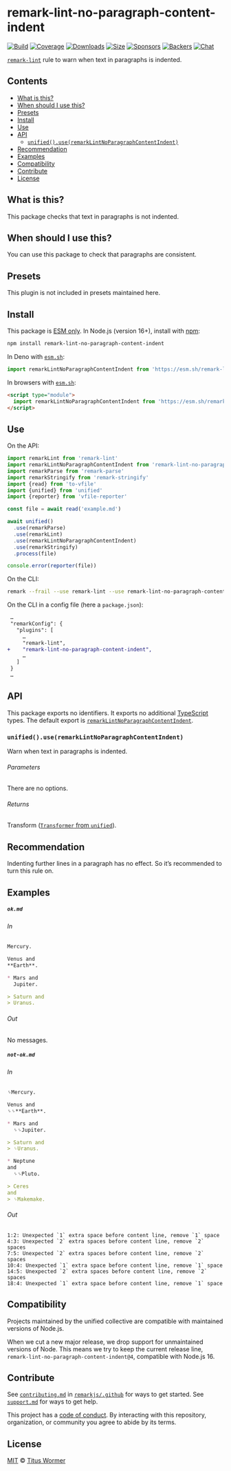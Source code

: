 <!--This file is generated-->

# remark-lint-no-paragraph-content-indent

[![Build][badge-build-image]][badge-build-url]
[![Coverage][badge-coverage-image]][badge-coverage-url]
[![Downloads][badge-downloads-image]][badge-downloads-url]
[![Size][badge-size-image]][badge-size-url]
[![Sponsors][badge-funding-sponsors-image]][badge-funding-url]
[![Backers][badge-funding-backers-image]][badge-funding-url]
[![Chat][badge-chat-image]][badge-chat-url]

[`remark-lint`][github-remark-lint] rule to warn when text in paragraphs is indented.

## Contents

* [What is this?](#what-is-this)
* [When should I use this?](#when-should-i-use-this)
* [Presets](#presets)
* [Install](#install)
* [Use](#use)
* [API](#api)
  * [`unified().use(remarkLintNoParagraphContentIndent)`](#unifieduseremarklintnoparagraphcontentindent)
* [Recommendation](#recommendation)
* [Examples](#examples)
* [Compatibility](#compatibility)
* [Contribute](#contribute)
* [License](#license)

## What is this?

This package checks that text in paragraphs is not indented.

## When should I use this?

You can use this package to check that paragraphs are consistent.

## Presets

This plugin is not included in presets maintained here.

## Install

This package is [ESM only][github-gist-esm].
In Node.js (version 16+),
install with [npm][npm-install]:

```sh
npm install remark-lint-no-paragraph-content-indent
```

In Deno with [`esm.sh`][esm-sh]:

```js
import remarkLintNoParagraphContentIndent from 'https://esm.sh/remark-lint-no-paragraph-content-indent@4'
```

In browsers with [`esm.sh`][esm-sh]:

```html
<script type="module">
  import remarkLintNoParagraphContentIndent from 'https://esm.sh/remark-lint-no-paragraph-content-indent@4?bundle'
</script>
```

## Use

On the API:

```js
import remarkLint from 'remark-lint'
import remarkLintNoParagraphContentIndent from 'remark-lint-no-paragraph-content-indent'
import remarkParse from 'remark-parse'
import remarkStringify from 'remark-stringify'
import {read} from 'to-vfile'
import {unified} from 'unified'
import {reporter} from 'vfile-reporter'

const file = await read('example.md')

await unified()
  .use(remarkParse)
  .use(remarkLint)
  .use(remarkLintNoParagraphContentIndent)
  .use(remarkStringify)
  .process(file)

console.error(reporter(file))
```

On the CLI:

```sh
remark --frail --use remark-lint --use remark-lint-no-paragraph-content-indent .
```

On the CLI in a config file (here a `package.json`):

```diff
 …
 "remarkConfig": {
   "plugins": [
     …
     "remark-lint",
+    "remark-lint-no-paragraph-content-indent",
     …
   ]
 }
 …
```

## API

This package exports no identifiers.
It exports no additional [TypeScript][typescript] types.
The default export is
[`remarkLintNoParagraphContentIndent`][api-remark-lint-no-paragraph-content-indent].

### `unified().use(remarkLintNoParagraphContentIndent)`

Warn when text in paragraphs is indented.

###### Parameters

There are no options.

###### Returns

Transform ([`Transformer` from `unified`][github-unified-transformer]).

## Recommendation

Indenting further lines in a paragraph has no effect.
So it’s recommended to turn this rule on.

## Examples

##### `ok.md`

###### In

```markdown
Mercury.

Venus and
**Earth**.

* Mars and
  Jupiter.

> Saturn and
> Uranus.
```

###### Out

No messages.

##### `not-ok.md`

###### In

```markdown
␠Mercury.

Venus and
␠␠**Earth**.

* Mars and
  ␠␠Jupiter.

> Saturn and
> ␠Uranus.

* Neptune
and
  ␠␠Pluto.

> Ceres
and
> ␠Makemake.
```

###### Out

```text
1:2: Unexpected `1` extra space before content line, remove `1` space
4:3: Unexpected `2` extra spaces before content line, remove `2` spaces
7:5: Unexpected `2` extra spaces before content line, remove `2` spaces
10:4: Unexpected `1` extra space before content line, remove `1` space
14:5: Unexpected `2` extra spaces before content line, remove `2` spaces
18:4: Unexpected `1` extra space before content line, remove `1` space
```

## Compatibility

Projects maintained by the unified collective are compatible with maintained
versions of Node.js.

When we cut a new major release, we drop support for unmaintained versions of
Node.
This means we try to keep the current release line,
`remark-lint-no-paragraph-content-indent@4`,
compatible with Node.js 16.

## Contribute

See [`contributing.md`][github-dotfiles-contributing] in [`remarkjs/.github`][github-dotfiles-health] for ways
to get started.
See [`support.md`][github-dotfiles-support] for ways to get help.

This project has a [code of conduct][github-dotfiles-coc].
By interacting with this repository, organization, or community you agree to
abide by its terms.

## License

[MIT][file-license] © [Titus Wormer][author]

[api-remark-lint-no-paragraph-content-indent]: #unifieduseremarklintnoparagraphcontentindent

[author]: https://wooorm.com

[badge-build-image]: https://github.com/remarkjs/remark-lint/workflows/main/badge.svg

[badge-build-url]: https://github.com/remarkjs/remark-lint/actions

[badge-chat-image]: https://img.shields.io/badge/chat-discussions-success.svg

[badge-chat-url]: https://github.com/remarkjs/remark/discussions

[badge-coverage-image]: https://img.shields.io/codecov/c/github/remarkjs/remark-lint.svg

[badge-coverage-url]: https://codecov.io/github/remarkjs/remark-lint

[badge-downloads-image]: https://img.shields.io/npm/dm/remark-lint-no-paragraph-content-indent.svg

[badge-downloads-url]: https://www.npmjs.com/package/remark-lint-no-paragraph-content-indent

[badge-funding-backers-image]: https://opencollective.com/unified/backers/badge.svg

[badge-funding-sponsors-image]: https://opencollective.com/unified/sponsors/badge.svg

[badge-funding-url]: https://opencollective.com/unified

[badge-size-image]: https://img.shields.io/bundlejs/size/remark-lint-no-paragraph-content-indent

[badge-size-url]: https://bundlejs.com/?q=remark-lint-no-paragraph-content-indent

[esm-sh]: https://esm.sh

[file-license]: https://github.com/remarkjs/remark-lint/blob/main/license

[github-dotfiles-coc]: https://github.com/remarkjs/.github/blob/main/code-of-conduct.md

[github-dotfiles-contributing]: https://github.com/remarkjs/.github/blob/main/contributing.md

[github-dotfiles-health]: https://github.com/remarkjs/.github

[github-dotfiles-support]: https://github.com/remarkjs/.github/blob/main/support.md

[github-gist-esm]: https://gist.github.com/sindresorhus/a39789f98801d908bbc7ff3ecc99d99c

[github-remark-lint]: https://github.com/remarkjs/remark-lint

[github-unified-transformer]: https://github.com/unifiedjs/unified#transformer

[npm-install]: https://docs.npmjs.com/cli/install

[typescript]: https://www.typescriptlang.org
